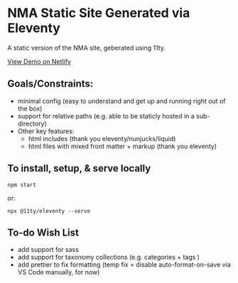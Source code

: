 # NMA Static Site Generated via Eleventy 
A static version of the NMA site, geberated using 11ty.

[View Demo on Netlify](https://nma-v4-static-minimal.netlify.app/)

## Goals/Constraints:
* minimal config (easy to understand and get up and running right out of the box)
* support for relative paths (e.g. able to be staticly hosted in a sub-directory)
* Other key features:
    * html includes (thank you eleventy/nunjucks/liquid)
    * html files with mixed front matter + markup (thank you eleventy)

## To install, setup, & serve locally

``` npm start ```

or:

``` npx @11ty/eleventy --serve ```

## To-do Wish List
* add support for sass
* add support for taxonomy collections (e.g. categories + tags )
* add prettier to fix formatting (temp fix = disable auto-format-on-save via VS Code manually, for now)